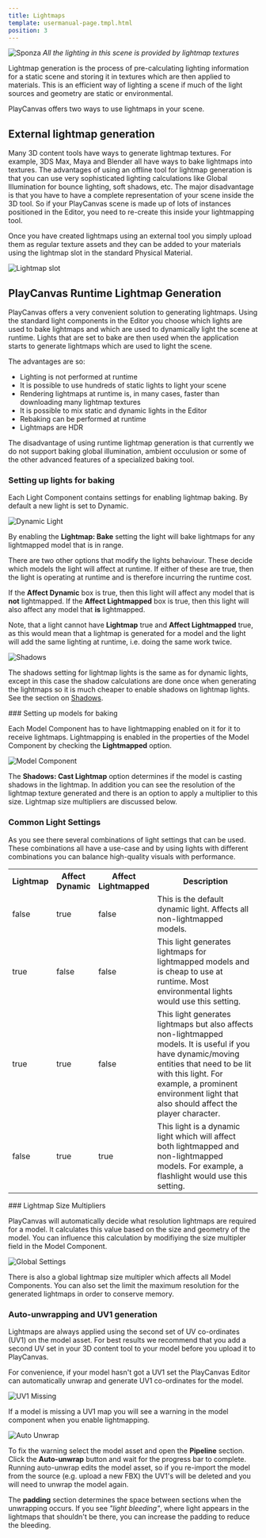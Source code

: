 ```yaml
---
title: Lightmaps
template: usermanual-page.tmpl.html
position: 3
---
```


![Sponza][10]
*All the lighting in this scene is provided by lightmap textures*

Lightmap generation is the process of pre-calculating lighting information for a static scene and storing it in textures which are then applied to materials. This is an efficient way of lighting a scene if much of the light sources and geometry are static or environmental.

PlayCanvas offers two ways to use lightmaps in your scene.

## External lightmap generation

Many 3D content tools have ways to generate lightmap textures. For example, 3DS Max, Maya and Blender all have ways to bake lightmaps into textures. The advantages of using an offline tool for lightmap generation is that you can use very sophisticated lighting calculations like Global Illumination for bounce lighting, soft shadows, etc. The major disadvantage is that you have to have a complete representation of your scene inside the 3D tool. So if your PlayCanvas scene is made up of lots of instances positioned in the Editor, you need to re-create this inside your lightmapping tool.

Once you have created lightmaps using an external tool you simply upload them as regular texture assets and they can be added to your materials using the lightmap slot in the standard Physical Material.

![Lightmap slot][1]

## PlayCanvas Runtime Lightmap Generation

PlayCanvas offers a very convenient solution to generating lightmaps. Using the standard light components in the Editor you choose which lights are used to bake lightmaps and which are used to dynamically light the scene at runtime. Lights that are set to bake are then used when the application starts to generate lightmaps which are used to light the scene.

The advantages are so:

* Lighting is not performed at runtime
* It is possible to use hundreds of static lights to light your scene
* Rendering lightmaps at runtime is, in many cases, faster than downloading many lightmap textures
* It is possible to mix static and dynamic lights in the Editor
* Rebaking can be performed at runtime
* Lightmaps are HDR

The disadvantage of using runtime lightmap generation is that currently we do not support baking global illumination, ambient occulusion or some of the other advanced features of a specialized baking tool.

### Setting up lights for baking

Each Light Component contains settings for enabling lightmap baking. By default a new light is set to Dynamic.

![Dynamic Light][2]

By enabling the **Lightmap: Bake** setting the light will bake lightmaps for any lightmapped model that is in range.

There are two other options that modify the lights behaviour. These decide which models the light will affect at runtime. If either of these are true, then the light is operating at runtime and is therefore incurring the runtime cost.

 If the **Affect Dynamic** box is true, then this light will affect any model that is **not** lightmapped. If the **Affect Lightmapped** box is true, then this light will also affect any model that **is** lightmapped.

Note, that a light cannot have **Lightmap** true and **Affect Lightmapped** true, as this would mean that a lightmap is generated for a model and the light will add the same lighting at runtime, i.e. doing the same work twice.

![Shadows][3]

The shadows setting for lightmap lights is the same as for dynamic lights, except in this case the shadow calculations are done once when generating the lightmaps so it is much cheaper to enable shadows on lightmap lights. See the section on [Shadows][4].

### Setting up models for baking

Each Model Component has to have lightmapping enabled on it for it to receive lightmaps. Lightmapping is enabled in the properties of the Model Component by checking the **Lightmapped** option.

![Model Component][5]

The **Shadows: Cast Lightmap** option determines if the model is casting shadows in the lightmap. In addition you can see the resolution of the lightmap texture generated and there is an option to apply a multiplier to this size. Lightmap size multipliers are discussed below.

### Common Light Settings

As you see there several combinations of light settings that can be used. These combinations all have a use-case and by using lights with different combinations you can balance high-quality visuals with performance.


<table>
<tr>
    <th>Lightmap</th><th>Affect Dynamic</th><th>Affect Lightmapped</th><th style="width: 50%;">Description</th>
</tr>
<tr>
    <td class="centered">false</td><td class="centered">true</td><td class="centered">false</td><td>This is the default dynamic light. Affects all non-lightmapped models.</td>
</tr>
<tr>
    <td class="centered">true</td><td class="centered">false</td><td class="centered">false</td><td>This light generates lightmaps for lightmapped models and is cheap to use at runtime. Most environmental lights would use this setting.</td>
</tr>
<tr>
    <td class="centered">true</td><td class="centered">true</td><td class="centered">false</td><td>This light generates lightmaps but also affects non-lightmapped models. It is useful if you have dynamic/moving entities that need to be lit with this light. For example, a prominent environment light that also should affect the player character.</td>
</tr>
<tr>
    <td class="centered">false</td><td class="centered">true</td><td class="centered">true</td><td>This light is a dynamic light which will affect both lightmapped and non-lightmapped models. For example, a flashlight would use this setting.</td>
</tr>
</table>

### Lightmap Size Multipliers

PlayCanvas will automatically decide what resolution lightmaps are required for a model. It calculates this value based on the size and geometry of the model. You can influence this calculation by modifiying the size multipler field in the Model Component.

![Global Settings][6]

There is also a global lightmap size multipler which affects all Model Components. You can also set the limit the maximum resolution for the generated lightmaps in order to conserve memory.

### Auto-unwrapping and UV1 generation

Lightmaps are always applied using the second set of UV co-ordinates (UV1) on the model asset. For best results we recommend that you add a second UV set in your 3D content tool to your model before you upload it to PlayCanvas.

For convenience, if your model hasn't got a UV1 set the PlayCanvas Editor can automatically unwrap and generate UV1 co-ordinates for the model.

![UV1 Missing][7]

If a model is missing a UV1 map you will see a warning in the model component when you enable lightmapping.

![Auto Unwrap][8]

To fix the warning select the model asset and open the **Pipeline** section. Click the **Auto-unwrap** button and wait for the progress bar to complete. Running auto-unwrap edits the model asset, so if you re-import the model from the source (e.g. upload a new FBX) the UV1's will be deleted and you will need to unwrap the model again.

The **padding** section determines the space between sections when the unwrapping occurs. If you see *"light bleeding"*, where light appears in the lightmaps that shouldn't be there, you can increase the padding to reduce the bleeding.

[1]: /images/user-manual/material-inspector/lightmap.jpg
[2]: /images/user-manual/lighting/lightmaps/spot-dynamic.jpg
[3]: /images/user-manual/lighting/lightmaps/shadows.jpg
[4]: /user-manual/graphics/lighting/shadows
[5]: /images/user-manual/lighting/lightmaps/model-settings.jpg
[6]: /images/user-manual/lighting/lightmaps/global-lightmap-settings.jpg
[7]: /images/user-manual/lighting/lightmaps/uv1-missing.jpg
[8]: /images/user-manual/lighting/lightmaps/auto-unwrap.jpg
[10]: /images/user-manual/lighting/lightmaps/sponza.jpg
